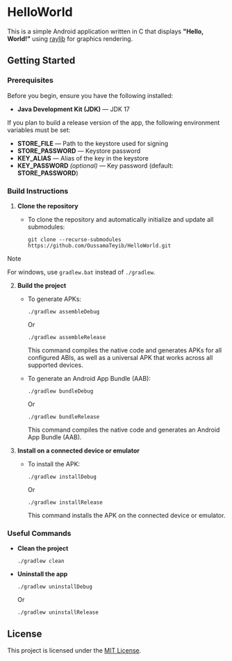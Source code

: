 # HelloWorld

This is a simple Android application written in C that displays **"Hello, World!"** using [raylib](https://github.com/raysan5/raylib) for graphics rendering.

## Getting Started

### Prerequisites

Before you begin, ensure you have the following installed:

- **Java Development Kit (JDK)** — JDK 17

If you plan to build a release version of the app, the following environment variables must be set:
- **STORE_FILE** — Path to the keystore used for signing
- **STORE_PASSWORD** — Keystore password
- **KEY_ALIAS** — Alias of the key in the keystore
- **KEY_PASSWORD** *(optional)* — Key password (default: **STORE_PASSWORD**)

### Build Instructions

1. **Clone the repository**

   - To clone the repository and automatically initialize and update all submodules:
     ```
     git clone --recurse-submodules https://github.com/OussamaTeyib/HelloWorld.git
     ```

> [!NOTE]
> For windows, use `gradlew.bat` instead of `./gradlew`.

2. **Build the project**

   - To generate APKs:
     ```
     ./gradlew assembleDebug
     ```
     Or
     ```
     ./gradlew assembleRelease
     ```
     This command compiles the native code and generates APKs for all configured ABIs, as well as a universal APK that works across all supported devices.

   - To generate an Android App Bundle (AAB):
     ```
     ./gradlew bundleDebug
     ```
     Or
     ```
     ./gradlew bundleRelease
     ```
     This command compiles the native code and generates an Android App Bundle (AAB).

3. **Install on a connected device or emulator**

   - To install the APK:
     ```
     ./gradlew installDebug
     ```
     Or
     ```
     ./gradlew installRelease
     ```
     This command installs the APK on the connected device or emulator.

### Useful Commands

- **Clean the project**
  ```
  ./gradlew clean
  ```

- **Uninstall the app**
  ```
  ./gradlew uninstallDebug
  ```
  Or
  ```
  ./gradlew uninstallRelease
  ```

## License

This project is licensed under the [MIT License](LICENSE).

